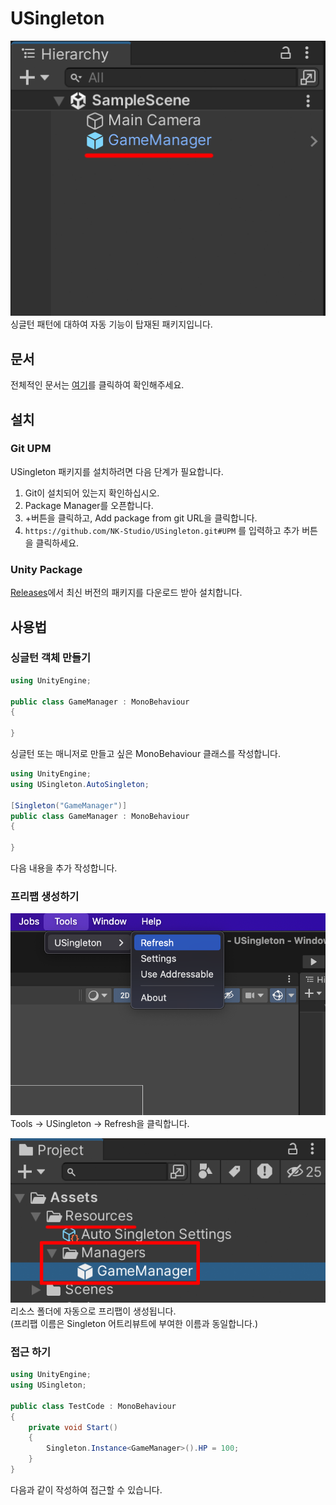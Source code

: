 # USingleton
![Image03.png](Images/Image03.png)  
싱글턴 패턴에 대하여 자동 기능이 탑재된 패키지입니다.

## 문서
전체적인 문서는 [여기](https://nk-studio.github.io/USingleton/index.html)를 클릭하여 확인해주세요.

## 설치
### Git UPM
USingleton 패키지를 설치하려면 다음 단계가 필요합니다.
1. Git이 설치되어 있는지 확인하십시오.
2. Package Manager를 오픈합니다.
3. +버튼을 클릭하고, Add package from git URL을 클릭합니다.
4. `https://github.com/NK-Studio/USingleton.git#UPM` 를 입력하고 추가 버튼을 클릭하세요.
   
### Unity Package
[Releases](https://github.com/NK-Studio/USingleton/releases)에서 최신 버전의 패키지를 다운로드 받아 설치합니다.
## 사용법

### 싱글턴 객체 만들기
```csharp
using UnityEngine;

public class GameManager : MonoBehaviour
{

}
```
싱글턴 또는 매니저로 만들고 싶은 MonoBehaviour 클래스를 작성합니다.  
```csharp
using UnityEngine;
using USingleton.AutoSingleton;

[Singleton("GameManager")]
public class GameManager : MonoBehaviour
{

}
``` 
다음 내용을 추가 작성합니다.
### 프리팹 생성하기
![Image01](Images/Image01.png)
Tools -> USingleton -> Refresh을 클릭합니다.

![Image02.png](Images/Image02.png)  
리소스 폴더에 자동으로 프리팹이 생성됩니다.  
(프리팹 이름은 Singleton 어트리뷰트에 부여한 이름과 동일합니다.)

### 접근 하기
```csharp
using UnityEngine;
using USingleton;

public class TestCode : MonoBehaviour
{
    private void Start()
    {
        Singleton.Instance<GameManager>().HP = 100;
    }
}
```

다음과 같이 작성하여 접근할 수 있습니다.
